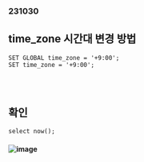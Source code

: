 ### 231030
## time_zone 시간대 변경 방법
```
SET GLOBAL time_zone = '+9:00';
SET time_zone = '+9:00';
```
### <br/>

## 확인
```
select now();
```
#### ![image](https://github.com/Shin-jongwhan/mysql_and_sql/assets/62974484/1220284e-5a10-46ba-951b-8568536455e5)
